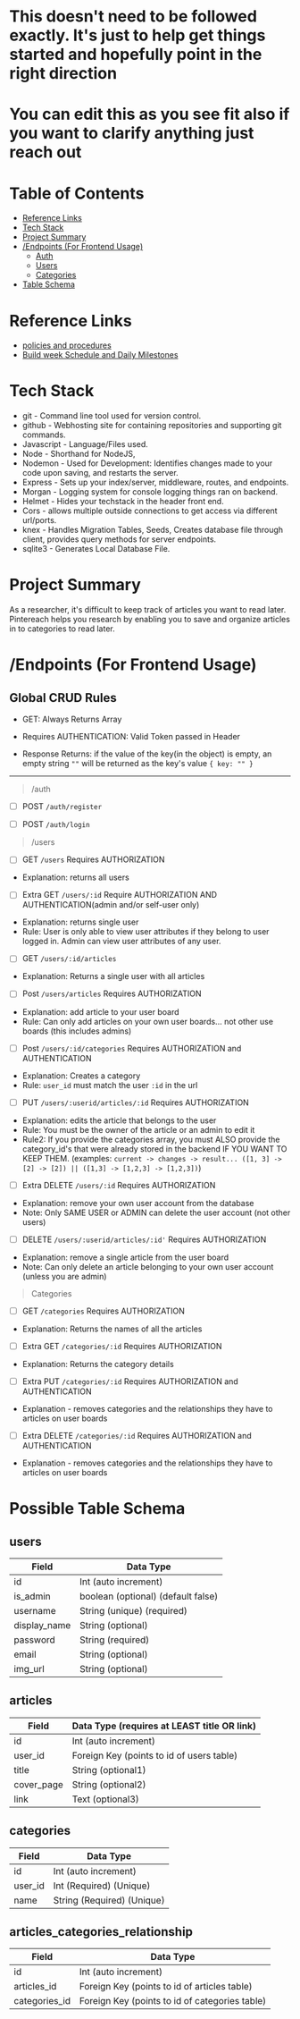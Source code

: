 # This doesn't need to be followed exactly. It's just to help get things started and hopefully point in the right direction
# You can edit this as you see fit also if you want to clarify anything just reach out

# Table of Contents

- [Reference Links](#Reference)
- [Tech Stack](#TechStack)
- [Project Summary](#ProjectSummary)
- [/Endpoints (For Frontend Usage)](#FrontEnd)
  - [Auth](#AuthEnd)
  - [Users](#UsersEnd)
  - [Categories](#CategoriesEnd)
- [Table Schema](#TableSchema)

# Reference Links <a name="Reference"></a>

- [policies and procedures](https://www.notion.so/Policies-and-Procedures-19e679fc1a284b668d8132dd8d7228cd)
- [Build week Schedule and Daily Milestones](https://www.notion.so/Build-week-Schedule-and-Daily-Milestones-7f0aca2ad598459fa4492fdac9881d5b)

# Tech Stack <a name="TechStack"></a>

- git - Command line tool used for version control.
- github - Webhosting site for containing repositories and supporting git commands.
- Javascript - Language/Files used.
- Node - Shorthand for NodeJS,
- Nodemon - Used for Development: Identifies changes made to your code upon saving, and restarts the server.
- Express - Sets up your index/server, middleware, routes, and endpoints.
- Morgan - Logging system for console logging things ran on backend.
- Helmet - Hides your techstack in the header front end.
- Cors - allows multiple outside connections to get access via different url/ports.
- knex - Handles Migration Tables, Seeds, Creates database file through client, provides query methods for server endpoints.
- sqlite3 - Generates Local Database File.

# Project Summary <a name="ProjectSummary"></a>

As a researcher, it's difficult to keep track of articles you want to read later. Pintereach helps you research by enabling you to save and organize articles in to categories to read later.

# /Endpoints (For Frontend Usage) <a name="FrontEnd"></a>

## Global CRUD Rules

- GET: Always Returns Array

- Requires AUTHENTICATION: Valid Token passed in Header

- Response Returns: if the value of the key(in the object) is empty, an empty string `""` will be returned as the key's value `{ key: "" }`

---

> /auth <a name="AuthEnd"></a>

- [ ] POST `/auth/register`


- [ ] POST `/auth/login`



> /users <a name="UsersEnd"></a>

- [ ] GET `/users` Requires AUTHORIZATION
- Explanation: returns all users


- [ ] Extra GET `/users/:id` Require AUTHORIZATION AND AUTHENTICATION(admin and/or self-user only)

- Explanation: returns single user
- Rule: User is only able to view user attributes if they belong to user logged in. Admin can view user attributes of any user.


- [ ] GET `/users/:id/articles`

- Explanation: Returns a single user with all articles


- [ ] Post `/users/articles` Requires AUTHORIZATION

- Explanation: add article to your user board
- Rule: Can only add articles on your own user boards... not other use boards (this includes admins)


- [ ] Post `/users/:id/categories` Requires AUTHORIZATION and AUTHENTICATION

- Explanation: Creates a category
- Rule: `user_id` must match the user `:id` in the url


- [ ] PUT `/users/:userid/articles/:id` Requires AUTHORIZATION

- Explanation: edits the article that belongs to the user
- Rule: You must be the owner of the article or an admin to edit it
- Rule2: If you provide the categories array, you must ALSO provide the category_id's that were already stored in the backend IF YOU       WANT TO KEEP THEM. (examples: `current -> changes -> result... ([1, 3] -> [2] -> [2]) || ([1,3] -> [1,2,3] -> [1,2,3])`)


- [ ] Extra DELETE `/users/:id` Requires AUTHORIZATION

- Explanation: remove your own user account from the database
- Note: Only SAME USER or ADMIN can delete the user account (not other users)


- [ ] DELETE `/users/:userid/articles/:id'` Requires AUTHORIZATION

- Explanation: remove a single article from the user board
- Note: Can only delete an article belonging to your own user account (unless you are admin)


> Categories <a name="CategoriesEnd"></a>

- [ ] GET `/categories` Requires AUTHORIZATION
- Explanation: Returns the names of all the articles


- [ ] Extra GET `/categories/:id` Requires AUTHORIZATION
- Explanation: Returns the category details


- [ ] Extra PUT `/categories/:id` Requires AUTHORIZATION and AUTHENTICATION
- Explanation - removes categories and the relationships they have to articles on user boards



- [ ] Extra DELETE `/categories/:id` Requires AUTHORIZATION and AUTHENTICATION
- Explanation - removes categories and the relationships they have to articles on user boards



# Possible Table Schema <a name="TableSchema"></a>

## users

| Field        | Data Type                          |
| ------------ | ---------------------------------- |
| id           | Int (auto increment)               |
| is_admin     | boolean (optional) (default false) |
| username     | String (unique) (required)         |
| display_name | String (optional)                  |
| password     | String (required)                  |
| email        | String (optional)                  |
| img_url      | String (optional)                  |

## articles

| Field      | Data Type (requires at **LEAST** title **OR** link) |
| ---------- | --------------------------------------------------- |
| id         | Int (auto increment)                                |
| user_id    | Foreign Key (points to id of users table)           |
| title      | String (optional1)                                  |
| cover_page | String (optional2)                                  |
| link       | Text (optional3)                                    |

## categories

| Field   | Data Type                  |
| ------- | -------------------------- |
| id      | Int (auto increment)       |
| user_id | Int (Required) (Unique)    |
| name    | String (Required) (Unique) |

## articles_categories_relationship

| Field         | Data Type                                      |
| ------------- | ---------------------------------------------- |
| id            | Int (auto increment)                           |
| articles_id   | Foreign Key (points to id of articles table)   |
| categories_id | Foreign Key (points to id of categories table) |

